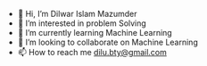 - 👋 Hi, I’m Dilwar Islam Mazumder
- 👀 I’m interested in problem Solving
- 🌱 I’m currently learning Machine Learning
- 💞️ I’m looking to collaborate on Machine Learning
- 📫 How to reach me dilu.bty@gmail.com

<!---
dilwargithub/dilwargithub is a ✨ special ✨ repository because its `README.md` (this file) appears on your GitHub profile.
You can click the Preview link to take a look at your changes.
--->
